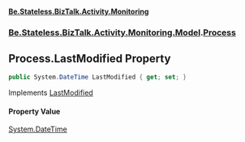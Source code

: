 #### [Be.Stateless.BizTalk.Activity.Monitoring](README.md 'README')
### [Be.Stateless.BizTalk.Activity.Monitoring.Model](Be.Stateless.BizTalk.Activity.Monitoring.Model.md 'Be.Stateless.BizTalk.Activity.Monitoring.Model').[Process](Process.md 'Be.Stateless.BizTalk.Activity.Monitoring.Model.Process')

## Process.LastModified Property

```csharp
public System.DateTime LastModified { get; set; }
```

Implements [LastModified](IActivity.LastModified.md 'Be.Stateless.BizTalk.Activity.Monitoring.Model.IActivity.LastModified')

#### Property Value
[System.DateTime](https://docs.microsoft.com/en-us/dotnet/api/System.DateTime 'System.DateTime')